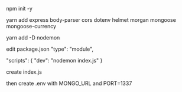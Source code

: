 npm init -y

yarn add express body-parser cors dotenv helmet morgan mongoose mongoose-currency

yarn add -D nodemon

edit
package.json
  "type": "module",
  
  "scripts": {
  "dev": "nodemon index.js"
  }

create index.js

then create .env with MONGO_URL and PORT=1337